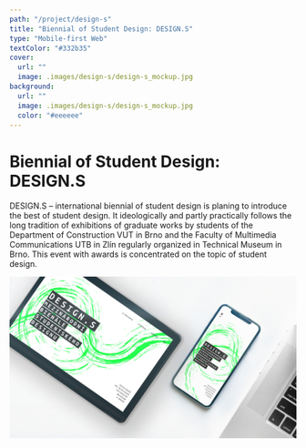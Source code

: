 ```yaml
---
path: "/project/design-s"
title: "Biennial of Student Design: DESIGN.S"
type: "Mobile-first Web"
textColor: "#332b35"
cover:
  url: ""
  image: .images/design-s/design-s_mockup.jpg
background:
  url: ""
  image: .images/design-s/design-s_mockup.jpg
  color: "#eeeeee"
---
```


# Biennial of Student Design: DESIGN.S

DESIGN.S – international biennial of student design is planing to introduce the best of student design. It ideologically and partly practically follows the long tradition of exhibitions of graduate works by students of the Department of Construction VUT in Brno and the Faculty of Multimedia Communications UTB in Zlín regularly organized in Technical Museum in Brno. This event with awards is concentrated on the topic of student design.

<full-width color="#fff">

  ![Screenshoty](./images/design-s/design-s_mockup.jpg)

</full-width>
